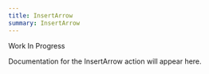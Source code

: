 ```yaml
---
title: InsertArrow
summary: InsertArrow
---
```


Work In Progress

Documentation for the InsertArrow action will appear here.